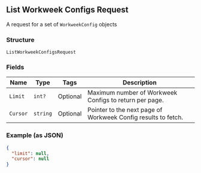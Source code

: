 ## List Workweek Configs Request

A request for a set of `WorkweekConfig` objects

### Structure

`ListWorkweekConfigsRequest`

### Fields

| Name | Type | Tags | Description |
|  --- | --- | --- | --- |
| `Limit` | `int?` | Optional | Maximum number of Workweek Configs to return per page. |
| `Cursor` | `string` | Optional | Pointer to the next page of Workweek Config results to fetch. |

### Example (as JSON)

```json
{
  "limit": null,
  "cursor": null
}
```

